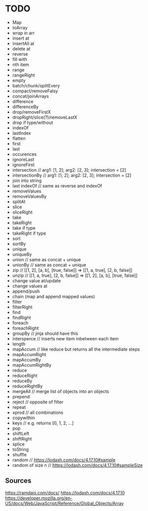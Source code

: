 # TODO

- Map
- toArray
- wrap in arr
- insert at
- insertAll at
- delete at
- reverse
- fill with
- nth item
- range
- rangeRight
- empty
- batch/chunk/splitEvery
- compact/removeFalsy
- concat/joinArrays
- difference
- differenceBy
- drop/removeFirstX
- dropRight/slice(?)/removeLastX
- drop if type/without
- indexOf
- lastIndex
- flatten
- first
- last
- occurences
- ignoreLast
- ignoreFirst
- intersection // arg1: [1, 2]; arg2: [2, 3]; intersection = [2]
- intersectionBy // arg1: [1, 2]; arg2: [2, 3]; intersection = [2]
- join into string
- last indexOf // same as reverse and indexOf
- removeValues
- removeValuesBy
- splitAt
- slice
- sliceRight
- take
- takeRight
- take if type
- takeRight if type
- sort
- sortBy
- unique
- uniqueBy
- union // same as concat + unique
- unionBy // same as concat + unique
- zip // [[1, 2], [a, b], [true, false]] => [[1, a, true], [2, b, false]]
- unzip // [[1, a, true], [2, b, false]] => [[1, 2], [a, b], [true, false]]
- change value at/update
- change values at
- append/push
- chain (map and append mapped values)
- filter
- filterRight
- find
- findRight
- foreach
- foreachRight
- groupBy // jinja should have this
- intersperce // inserts new item inbetween each item
- length
- mapAccum // like reduce but returns all the intermediate steps
- mapAccumRight
- mapAccumBy
- mapAccumRightBy
- reduce
- reduceRight
- reduceBy
- reduceRightBy
- mergeAll // merge list of objects into an objects
- prepend
- reject // opposite of filter
- repeat
- xprod // all combinations
- copywithin
- keys // e.g. returns [0, 1, 2, ...]
- pop
- shiftLeft
- shiftRight
- splice
- toString
- shuffle
- random // https://lodash.com/docs/4.17.10#sample
- random of size n // https://lodash.com/docs/4.17.10#sampleSize

## Sources

https://ramdajs.com/docs/
https://lodash.com/docs/4.17.10
https://developer.mozilla.org/en-US/docs/Web/JavaScript/Reference/Global_Objects/Array
